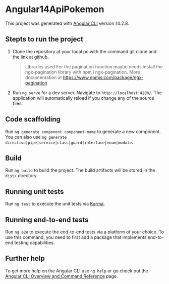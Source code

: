 # Angular14ApiPokemon

This project was generated with [Angular CLI](https://github.com/angular/angular-cli) version 14.2.8.

## Stepts to run the project

1. Clone the repository at your local pc with the command git clone and the link at github.

    > Libraries used
    For the pagination function maybe needs install the ngx-pagination library with npm i ngx-pagination. 
    More documentation at https://www.npmjs.com/package/ngx-pagination

2. Run `ng serve` for a dev server. Navigate to `http://localhost:4200/`. The application will automatically reload if you change any of the source files.




## Code scaffolding

Run `ng generate component component-name` to generate a new component. You can also use `ng generate directive|pipe|service|class|guard|interface|enum|module`.

## Build

Run `ng build` to build the project. The build artifacts will be stored in the `dist/` directory.

## Running unit tests

Run `ng test` to execute the unit tests via [Karma](https://karma-runner.github.io).

## Running end-to-end tests

Run `ng e2e` to execute the end-to-end tests via a platform of your choice. To use this command, you need to first add a package that implements end-to-end testing capabilities.

## Further help

To get more help on the Angular CLI use `ng help` or go check out the [Angular CLI Overview and Command Reference](https://angular.io/cli) page.
